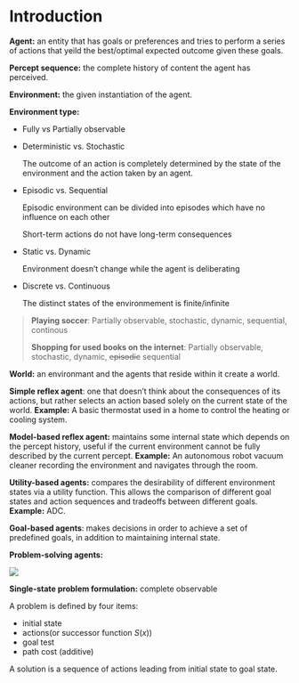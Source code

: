 # Introduction

**Agent:** an entity that has goals or preferences and tries to perform a series of actions that yeild the best/optimal expected outcome given these goals.

**Percept sequence:** the complete history of content the agent has perceived.

**Environment:** the given instantiation of the agent.

**Environment type:**

* Fully vs Partially observable

- Deterministic vs. Stochastic

  The outcome of an action is completely determined by the state of the environment and the action taken by an agent.

- Episodic vs. Sequential

  Episodic environment can be divided into episodes which have no influence on each other

  Short-term actions do not have long-term consequences

- Static vs. Dynamic

  Environment doesn’t change while the agent is deliberating

- Discrete vs. Continuous

  The distinct states of the environmement is finite/infinite

> **Playing soccer**: Partially observable, stochastic, dynamic, sequential, continous
>
> **Shopping for used books on the internet**: Partially observable, stochastic, dynamic, ~~episodic~~ sequential

**World:** an environmant and the agents that reside within it create a world.

**Simple reflex agent**: one that doesn’t think about the consequences of its actions, but rather selects an action based solely on the current state of the world. **Example:** A basic thermostat used in a home to control the heating or cooling system.

**Model-based reflex agent:** maintains some internal state which depends on the percept history, useful if the current environment cannot be fully described by the current percept. **Example:** An autonomous robot vacuum cleaner recording the environment and navigates through the room.

**Utility-based agents:** compares the desirability of different environment states via a utility function. This allows the comparison of different goal states and action sequences and tradeoffs between different goals. **Example:** ADC.

**Goal-based agents**: makes decisions in order to achieve a set of predefined goals, in addition to maintaining internal state.

**Problem-solving agents:**

![](https://p.ipic.vip/6ss42r.png)

**Single-state problem formulation:** complete observable

A problem is defined by four items:

- initial state
- actions(or successor function $S(x)$)
- goal test
- path cost (additive)

A solution is a sequence of actions leading from initial state to goal state.
